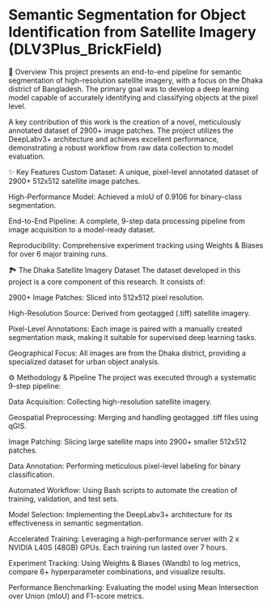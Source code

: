 # Semantic Segmentation for Object Identification from Satellite Imagery (DLV3Plus_BrickField)

📖 Overview
This project presents an end-to-end pipeline for semantic segmentation of high-resolution satellite imagery, with a focus on the Dhaka district of Bangladesh. The primary goal was to develop a deep learning model capable of accurately identifying and classifying objects at the pixel level.

A key contribution of this work is the creation of a novel, meticulously annotated dataset of 2900+ image patches. The project utilizes the DeepLabv3+ architecture and achieves excellent performance, demonstrating a robust workflow from raw data collection to model evaluation.

✨ Key Features
Custom Dataset: A unique, pixel-level annotated dataset of 2900+ 512x512 satellite image patches.

High-Performance Model: Achieved a mIoU of 0.9106 for binary-class segmentation.

End-to-End Pipeline: A complete, 9-step data processing pipeline from image acquisition to a model-ready dataset.

Reproducibility: Comprehensive experiment tracking using Weights & Biases for over 6 major training runs.

🏞️ The Dhaka Satellite Imagery Dataset
The dataset developed in this project is a core component of this research. It consists of:

2900+ Image Patches: Sliced into 512x512 pixel resolution.

High-Resolution Source: Derived from geotagged (.tiff) satellite imagery.

Pixel-Level Annotations: Each image is paired with a manually created segmentation mask, making it suitable for supervised deep learning tasks.

Geographical Focus: All images are from the Dhaka district, providing a specialized dataset for urban object analysis.

⚙️ Methodology & Pipeline
The project was executed through a systematic 9-step pipeline:

Data Acquisition: Collecting high-resolution satellite imagery.

Geospatial Preprocessing: Merging and handling geotagged .tiff files using qGIS.

Image Patching: Slicing large satellite maps into 2900+ smaller 512x512 patches.

Data Annotation: Performing meticulous pixel-level labeling for binary classification.

Automated Workflow: Using Bash scripts to automate the creation of training, validation, and test sets.

Model Selection: Implementing the DeepLabv3+ architecture for its effectiveness in semantic segmentation.

Accelerated Training: Leveraging a high-performance server with 2 x NVIDIA L40S (48GB) GPUs. Each training run lasted over 7 hours.

Experiment Tracking: Using Weights & Biases (Wandb) to log metrics, compare 6+ hyperparameter combinations, and visualize results.

Performance Benchmarking: Evaluating the model using Mean Intersection over Union (mIoU) and F1-score metrics.
